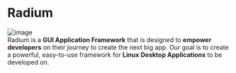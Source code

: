 # Radium
![image](https://github.com/ColdFlameEcosystem/Radium/assets/95766563/b5bd8d48-81d8-4bfe-8ed0-d0feb455736d)<br>
Radium is a **GUI Application Framework** that is designed to **empower developers** on their journey to create the next big app. 
Our goal is to create a powerful, easy-to-use framework for **Linux Desktop Applications** to be developed on.

